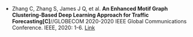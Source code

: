 * Zhang C, Zhang S, James J Q, et al. <b>An Enhanced Motif Graph Clustering-Based Deep Learning Approach for Traffic Forecasting[C]</b>//GLOBECOM 2020-2020 IEEE Global Communications Conference. IEEE, 2020: 1-6. [Link](https://ieeexplore.ieee.org/abstract/document/9322104/)
